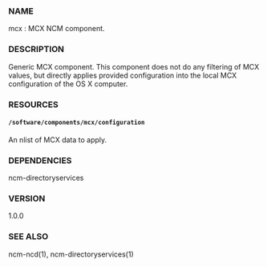 ### NAME

mcx : MCX NCM component.

### DESCRIPTION

Generic MCX component. This component does not do any filtering of MCX values, but directly applies provided configuration into the local MCX configuration of the OS X computer. 

### RESOURCES

#### `/software/components/mcx/configuration`

An nlist of MCX data to apply.

### DEPENDENCIES

ncm-directoryservices

### VERSION

1.0.0

### SEE ALSO

ncm-ncd(1), ncm-directoryservices(1)
